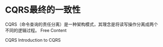 # CQRS最终的一致性

CQRS（命令查询的责任分离）是一种架构模式，其理念是将读写操作分离成两个不同的逻辑过程。
<ResourceGroupTitle>Free Content</ResourceGroupTitle>

<BadgeLink badgeText="Read" colorScheme="yellow" href="https://martinfowler.com/bliki/CQRS.html">CQRS</BadgeLink>
<BadgeLink badgeText='Read' colorScheme="yellow" href='https://learn.microsoft.com/en-us/azure/architecture/patterns/cqrs'>Introduction to CQRS</BadgeLink>

